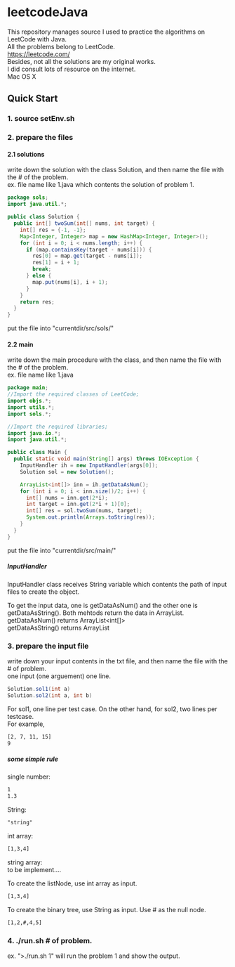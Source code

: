# leetcodeJava
This repository manages source I used to practice the algorithms on LeetCode with Java.  
All the problems belong to LeetCode.  
https://leetcode.com/  
Besides, not all the solutions are my original works.  
I did consult lots of resource on the internet.  
Mac OS X  

## Quick Start  
### 1. source setEnv.sh  
### 2. prepare the files  
#### 2.1 solutions  
write down the solution with the class Solution, and then name the file with the # of the problem.  
ex. file name like 1.java which contents the solution of problem 1.  
```java
package sols;
import java.util.*;

public class Solution {
  public int[] twoSum(int[] nums, int target) {
    int[] res = {-1, -1};
    Map<Integer, Integer> map = new HashMap<Integer, Integer>();
    for (int i = 0; i < nums.length; i++) {
      if (map.containsKey(target - nums[i])) {
        res[0] = map.get(target - nums[i]);
        res[1] = i + 1;
        break;
      } else {
        map.put(nums[i], i + 1);
      }
    }
    return res;
  }
}
```
put the file into "currentdir/src/sols/"
#### 2.2 main
write down the main procedure with the class, and then name the file with the # of the problem.  
ex. file name like 1.java
```java
package main;
//Import the required classes of LeetCode;
import objs.*;
import utils.*;
import sols.*;

//Import the required libraries;
import java.io.*;
import java.util.*;

public class Main {
  public static void main(String[] args) throws IOException {
    InputHandler ih = new InputHandler(args[0]);
    Solution sol = new Solution();

    ArrayList<int[]> inn = ih.getDataAsNum();
    for (int i = 0; i < inn.size()/2; i++) {
      int[] nums = inn.get(2*i);
      int target = inn.get(2*i + 1)[0];
      int[] res = sol.twoSum(nums, target);
      System.out.println(Arrays.toString(res));
    }
  }
}
```
put the file into "currentdir/src/main/"  
##### InputHandler
InputHandler class receives String variable which contents the path of input files to create the object.

To get the input data, one is getDataAsNum() and the other one is getDataAsString().
Both mehtods return the data in ArrayList.  
getDataAsNum() returns ArrayList<int[]>  
getDataAsString() returns ArrayList<String>  
### 3. prepare the input file
write down your input contents in the txt file, and then name the file with the # of problem.  
one input (one arguement) one line.  
```java
Solution.sol1(int a)
Solution.sol2(int a, int b)
```  
For sol1, one line per test case. On the other hand, for sol2, two lines per testcase.  
For example,
```txt
[2, 7, 11, 15]
9
```
##### some simple rule
single number:  
```txt
1  
1.3  
```  
String:  
```txt
"string"
```  
int array:
```txt
[1,3,4]
```  
string array:  
to be implement....

To create the listNode, use int array as input.  
```txt
[1,3,4]
```  
To create the binary tree, use String as input. Use # as the null node.
```txt
[1,2,#,4,5]
```  

### 4. ./run.sh # of problem.
ex. ">./run.sh 1" will run the problem 1 and show the output.
